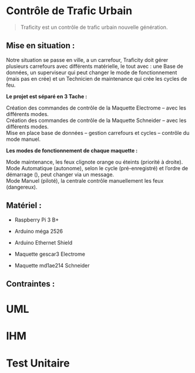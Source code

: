 Contrôle de Trafic Urbain
=========================

>   Traficity est un contrôle de trafic urbain nouvelle génération.

Mise en situation :
-------------------

Notre situation se passe en ville, a un carrefour, Traficity doit gérer
plusieurs carrefours avec différents matérielle, le tout avec : une Base de
données, un superviseur qui peut changer le mode de fonctionnement (mais pas en
crée) et un Technicien de maintenance qui crée les cycles de feu.

**Le projet est séparé en 3 Tache :**

Création des commandes de contrôle de la Maquette Electrome – avec les
différents modes.  
Création des commandes de contrôle de la Maquette Schneider – avec les
différents modes.  
Mise en place base de données – gestion carrefours et cycles – contrôle du mode
manuel.

**Les modes de fonctionnement de chaque maquette :**

Mode maintenance, les feux clignote orange ou éteints (priorité à droite).  
Mode Automatique (autonome), selon le cycle (pré-enregistré) et l’ordre de
démarrage (), peut changer via un message.  
Mode Manuel (piloté), la centrale contrôle manuellement les feux (dangereux).

Matériel :
----------

-   Raspberry Pi 3 B+

-   Arduino méga 2526

-   Arduino Ethernet Shield

-   Maquette gescar3 Electrome

-   Maquette md1ae214 Schneider

Contraintes :
-------------

UML
===

IHM
===

Test Unitaire
=============
